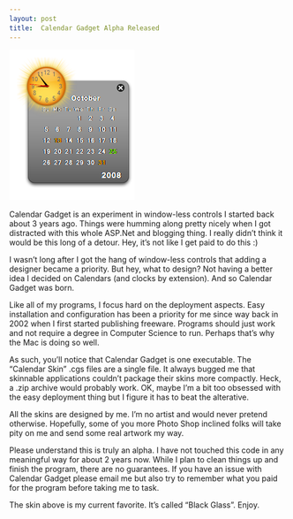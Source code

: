 ```yaml
---
layout: post
title:  Calendar Gadget Alpha Released
---
```

[![image](/cdn/images/blog/CalendarGadgetAlphaReleased_12316/image_thumb.png)](/cdn/images/blog/CalendarGadgetAlphaReleased_12316/image.png)

Calendar Gadget is an experiment in window-less controls I started back about 3 years ago. Things were humming along pretty nicely when I got distracted with this whole ASP.Net and blogging thing. I really didn’t think it would be this long of a detour. Hey, it’s not like I get paid to do this :)

I wasn’t long after I got the hang of window-less controls that adding a designer became a priority. But hey, what to design? Not having a better idea I decided on Calendars (and clocks by extension). And so Calendar Gadget was born.

Like all of my programs, I focus hard on the deployment aspects. Easy installation and configuration has been a priority for me since way back in 2002 when I first started publishing freeware. Programs should just work and not require a degree in Computer Science to run. Perhaps that’s why the Mac is doing so well.

As such, you’ll notice that Calendar Gadget is one executable. The “Calendar Skin” .cgs files are a single file. It always bugged me that skinnable applications couldn’t package their skins more compactly. Heck, a .zip archive would probably work. OK, maybe I’m a bit too obsessed with the easy deployment thing but I figure it has to beat the alterative.

All the skins are designed by me. I’m no artist and would never pretend otherwise. Hopefully, some of you more Photo Shop inclined folks will take pity on me and send some real artwork my way.

Please understand this is truly an alpha. I have not touched this code in any meaningful way for about 2 years now. While I plan to clean things up and finish the program, there are no guarantees. If you have an issue with Calendar Gadget please email me but also try to remember what you paid for the program before taking me to task.

The skin above is my current favorite. It’s called “Black Glass”. Enjoy.

